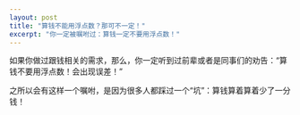 ```yaml
---
layout: post
title: "算钱不能用浮点数？那可不一定！"
excerpt: "你一定被嘱咐过：算钱一定不要用浮点数！"
---
```


如果你做过跟钱相关的需求，那么，你一定听到过前辈或者是同事们的劝告：“算钱不要用浮点数！会出现误差！”

之所以会有这样一个嘱咐，是因为很多人都踩过一个“坑”：算钱算着算着少了一分钱！


